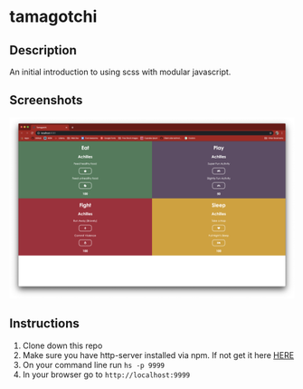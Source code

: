 # tamagotchi

## Description
An initial introduction to using scss with modular javascript.

## Screenshots
![Main view on page load](./screenshots/tamagotchi-mainview.png)

## Instructions
1. Clone down this repo
2. Make sure you have http-server installed via npm. If not get it here [HERE](https://www.npmjs.com/package/http-server)
3. On your command line run `hs -p 9999`
4. In your browser go to `http://localhost:9999`